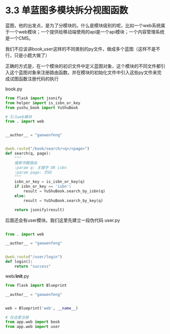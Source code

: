 # 3.3 单蓝图多模块拆分视图函数

蓝图，他的出发点，是为了分模块的。什么是模块级别的呢，比如一个web系统属于一个web模块；一个提供给移动端使用的api是一个api模块；一个内容管理系统是一个CMS。

我们不应该讲book,user这样的不同类别的py文件，做成多个蓝图（这样不是不行，只是小题大做了）

正确的方式是，在一个模块的初识文件中定义蓝图对象，这个模块的不同文件都引入这个蓝图对象来注册路由函数。并在模块的初始化文件中引入这些py文件来完成试图函数注册代码的执行

book.py

```python
from flask import jsonify
from helper import is_isbn_or_key
from yushu_book import YuShuBook

# 引入web模块
from . import web


__author__ = "gaowenfeng"


@web.route("/book/search/<q>/<page>")
def search(q, page):
    """
    搜索书籍路由
    :param q: 关键字 OR isbn
    :param page: 页码
    """
    isbn_or_key = is_isbn_or_key(q)
    if isbn_or_key == 'isbn':
        result = YuShuBook.search_by_isbn(q)
    else:
        result = YuShuBook.search_by_key(q)

    return jsonify(result)


```

后面还会有user模块。我们这里先建立一段伪代码
user.py

```python

from . import web

__author__ = "gaowenfeng"


@web.route("/user/login")
def login():
    return "success"
```

web/__init__.py

```python
from flask import Blueprint

__author__ = "gaowenfeng"


web = Blueprint('web', __name__)

# 在这里注册
from app.web import book
from app.web import user
```

